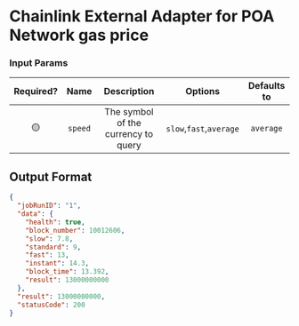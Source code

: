 # Chainlink External Adapter for POA Network gas price

### Input Params

| Required? |  Name   |             Description             |         Options         | Defaults to |
| :-------: | :-----: | :---------------------------------: | :---------------------: | :---------: |
|    🟡     | `speed` | The symbol of the currency to query | `slow`,`fast`,`average` |  `average`  |

## Output Format

```json
{
  "jobRunID": "1",
  "data": {
    "health": true,
    "block_number": 10012606,
    "slow": 7.8,
    "standard": 9,
    "fast": 13,
    "instant": 14.3,
    "block_time": 13.392,
    "result": 13000000000
  },
  "result": 13000000000,
  "statusCode": 200
}
```
